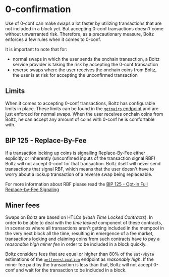 # 0-confirmation

Use of  0-conf can make swaps a lot faster by utilizing transactions that are not included in a block yet. But accepting 0-conf transactions doesn't come without unwarranted risk. Therefore, as a precautionary measure, Boltz enforces a few rules when it comes to 0-conf.

It is important to note that for:

- normal swaps in which the user sends the onchain transaction, a Boltz service provider is taking the risk by accepting the 0-conf transaction
- reverse swaps where the user receives the onchain coins from Boltz, the user is at risk for accepting the unconfirmed transaction

## Limits

When it comes to accepting 0-conf transactions, Boltz has configurable limits in place. These limits can be found in the [`getpairs` endpoint](/api/#getting-pairs) and are just enforced for normal swaps. When the user receives onchain coins from Boltz, he can accept any amount of coins with 0-conf he is comfortable with.

## BIP 125 - Replace-By-Fee

If a transaction locking up coins is signalling Replace-By-Fee either explicitly or inherently (unconfimed inputs of the transaction signal RBF) Boltz will not accept 0-conf for that transaction. Boltz itself will never send transactions that signal RBF, which means that the user doesn't have to worry about a lockup transaction of a reverse swap being replaceable.

For more information about RBF please read the [BIP 125 - Opt-in Full Replace-by-Fee Signaling](https://github.com/bitcoin/bips/blob/master/bip-0125.mediawiki)

## Miner fees

Swaps on Boltz are based on HTLCs (*Hash Time Locked Contracts*). In order to be able to deal with the *time locked* component of these contracts, in scenarios where all transactions aren't getting included in the mempool in the very next block all the time, resulting in emergence of a fee market, transactions locking and claiming coins from such contracts have to pay a *reasonable high miner fee* in order to be included in a block quickly.

Boltz considers fees that are equal or higher than 80% of the `sat/vbyte` estimations of the [`getfeeestimation`](/api/#getting-fee-estimations) endpoint as *reasonably high*. If the miner fee paid by the transaction is less than that, Boltz will not accept 0-conf and wait for the transaction to be included in a block.
